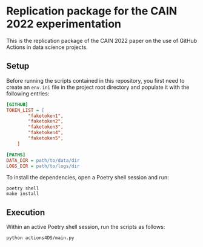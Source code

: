 # Replication package for the CAIN 2022 experimentation

This is the replication package of the CAIN 2022 paper on the use of GitHub Actions in data science projects.

## Setup

Before running the scripts contained in this repository, you first need to create an `env.ini` file in the project root directory and populate it with the following entries:

```ini
[GITHUB]
TOKEN_LIST = [
        "faketoken1",
        "faketoken2",
        "faketoken3",
        "faketoken4",
        "faketoken5",
    ]

[PATHS]
DATA_DIR = path/to/data/dir
LOGS_DIR = path/to/logs/dir
```

To install the dependencies, open a Poetry shell session and run:

```shell
poetry shell
make install
```

## Execution

Within an active Poetry shell session, run the scripts as follows:

```shell
python actions4DS/main.py
```
